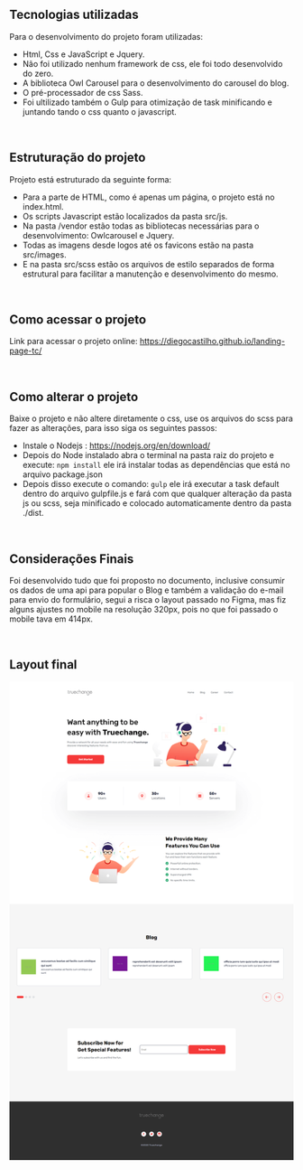 ## Tecnologias utilizadas
<p>Para o desenvolvimento do projeto foram utilizadas:</p>
<ul>
<li>Html, Css e JavaScript e Jquery.</li>
<li>Não foi utilizado nenhum framework de css, ele foi todo desenvolvido do zero.</li>
<li>A biblioteca Owl Carousel para o desenvolvimento do carousel do blog.</li>
<li>O pré-processador de css Sass.</li>
<li>Foi ultilizado também o Gulp para otimização de task minificando e juntando tando o css quanto o javascript.</li>
</ul>

<br>

## Estruturação do projeto
<p>Projeto está estruturado da seguinte forma:</p>
<ul>
<li>Para a parte de HTML, como é apenas um página, o projeto está no index.html.</li>
<li>Os scripts Javascript estão localizados da pasta src/js. </li>
<li>Na pasta /vendor estão todas as bibliotecas necessárias para o desenvolvimento: Owlcarousel e Jquery.</li>
<li>Todas as imagens desde logos até os favicons estão na pasta src/images.</li>
<li>E na pasta src/scss estão os arquivos de estilo separados de forma estrutural para facilitar a manutenção e desenvolvimento do mesmo.</li>
</ul>

<br>

## Como acessar o projeto
<p>Link para acessar o projeto online: <a target="_blank" href="https://diegocastilho.github.io/landing-page-tc/">https://diegocastilho.github.io/landing-page-tc/</a> </p>

<br>

## Como alterar o projeto
<p>Baixe o projeto e não altere diretamente o css, use os arquivos do scss para fazer as alterações, para isso 
siga os seguintes passos:</p>

<ul>
<li>Instale o Nodejs : <a target="_blank" href="https://nodejs.org/en/download/">https://nodejs.org/en/download/</a></li>
<li>Depois do Node instalado abra o terminal na pasta raiz do projeto e execute: <code>npm install</code> ele irá instalar todas as dependências que está no arquivo package.json</li>
<li>Depois disso execute o comando: <code>gulp</code> ele irá executar a task default dentro do arquivo gulpfile.js e fará com que qualquer alteração da pasta js ou scss, seja minificado e colocado automaticamente dentro da pasta ./dist.</li>
</ul>

<br>

## Considerações Finais

<p>Foi desenvolvido tudo que foi proposto no documento, inclusive consumir os dados de uma api para popular o Blog e também a validação do e-mail para envio do formulário, segui a risca o layout passado no Figma, mas fiz alguns ajustes no mobile na resolução 320px, pois no que foi passado o mobile tava em 414px.</p>
<br>

## Layout final


![Alt text](layout.png?raw=true "Layout")

